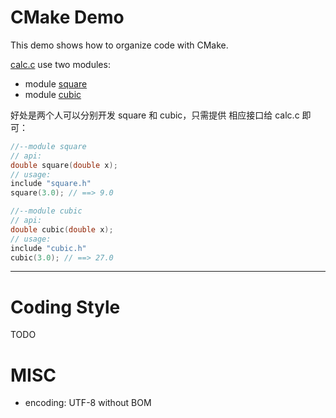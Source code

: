 # CMake Demo

This demo shows how to organize code with CMake.

[calc.c](calc.c) use two modules:

* module [square](square)
* module [cubic](cubic)

好处是两个人可以分别开发 square 和 cubic，只需提供
相应接口给 calc.c 即可：
```c
//--module square
// api:
double square(double x);
// usage:
include "square.h"
square(3.0); // ==> 9.0

//--module cubic
// api:
double cubic(double x);
// usage:
include "cubic.h"
cubic(3.0); // ==> 27.0
```

---

# Coding Style
TODO

# MISC
* encoding: UTF-8 without BOM
